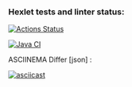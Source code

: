 ### Hexlet tests and linter status:
[![Actions Status](https://github.com/MadMan2k/java-project-lvl2/workflows/hexlet-check/badge.svg)](https://github.com/MadMan2k/java-project-lvl2/actions)

[![Java CI](https://github.com/MadMan2k/java-project-lvl2/actions/workflows/main.yml/badge.svg)](https://github.com/MadMan2k/java-project-lvl2/actions/workflows/main.yml)

ASCIINEMA Differ [json] :

[![asciicast](https://asciinema.org/a/q94hi8XvxD5gJwi7GEZ3gtWZW.svg)](https://asciinema.org/a/q94hi8XvxD5gJwi7GEZ3gtWZW)